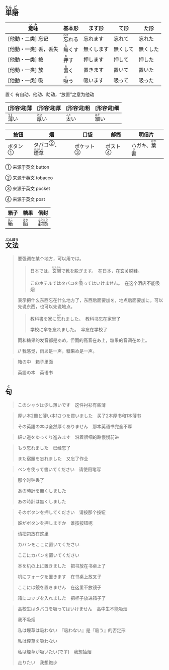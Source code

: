 ## <ruby>単<rt>たん</rt>語<rt>ご</rt></ruby>

| <ruby>意<rt>い</rt>味<rt>み</rt></ruby> | 基本形                           | ます形     | て形     | た形     |
| --------------------------------------- | -------------------------------- | ---------- | -------- | -------- |
| [他動・二类] 忘记                       | <ruby>忘<rt>わす</rt>れる</ruby> | 忘れます   | 忘れて   | 忘れた   |
| [他動・一类] 丢，丢失                   | <ruby>無<rt>な</rt>くす</ruby>   | 無くします | 無くして | 無くした |
| [他動・一类] 按                         | <ruby>押<rt>お</rt>す</ruby>     | 押します   | 押して   | 押した   |
| [他動・一类] 放                         | <ruby>置<rt>お</rt>く</ruby>     | 置きます   | 置いて   | 置いた   |
| [他動・一类] 吸                         | <ruby>吸<rt>す</rt>う</ruby>     | 吸います   | 吸って   | 吸った   |

置く 有自动、他动、助动，“放置”之意为他动

| [形容词]薄                     | [形容词]厚                     | [形容词]粗                     | [形容词]细                     |
| -------------------------- | -------------------------- | -------------------------- | -------------------------- |
| <ruby>薄<rt>うす</rt>い</ruby> | <ruby>厚<rt>あつ</rt>い</ruby> | <ruby>太<rt>ふと</rt>い</ruby> | <ruby>細<rt>ほそ</rt>い</ruby> |

| 按钮                      | 烟                                                          | 口袋                        | 邮筒                      | 明信片                                            |
| ------------------------- | ----------------------------------------------------------- | --------------------------- | ------------------------- | ------------------------------------------------- |
| <a>ボタン</a><sup>①</sup> | <a>タバコ</a><sup>②</sup>、<ruby>煙草<rt>たばこ</rt></ruby> | <a>ポケット</a><sup>③</sup> | <a>ポスト</a><sup>④</sup> | ハガキ、<ruby>葉<rt>はが</rt>書<rt>き</rt></ruby> |

① 来源于英文 button

② 来源于英文 tobacco

③ 来源于英文 pocket

④ 来源于英文 post

| 箱子                         | 糖果                         | 信封                                        |
| ---------------------------- | ---------------------------- | ------------------------------------------- |
| <ruby>箱<rt>はこ</rt></ruby> | <ruby>飴<rt>あめ</rt></ruby> | <ruby>封<rt>ふう</rt>筒<rt>とう</rt></ruby> |

## <ruby>文<rt>ぶん</rt>法<rt>ぽう</rt></ruby>

> 要强调在某个地方，可以用では。
> 
> > 日本では、<ruby>玄<rt>げん</rt>関<rt>かん</rt></ruby>で靴を脱ぎます。　在日本，在玄关脱鞋。
> > 
> > このホテルではタバコを<ruby>吸<rt>す</rt>って</ruby>はいけません。　在这个酒店不能吸烟
> 
> 表示把什么东西忘在什么地方了，东西后面要加を，地点后面要加に。可以先说东西，也可以先说地点。
> 
> > 教科書を家に<ruby>忘<rt>わす</rt>れ</ruby>ました。　教科书忘在家里了
> > 
> > 学校に傘を忘れました。　伞忘在学校了
> 
> 雨和糖果的发音都是あめ，但雨的高音在あ上，糖果的音调在め上。
> 
> // 我感觉，雨あ是一声，糖果め是一声。

> 箱の中　箱子里面
> 
> 英語の本　英语书

## <ruby>句<rt>く</rt></ruby>

> このシャツは少し薄いです　这件衬衫有些薄
> 

> 厚い本2冊と薄い本1さつを買いました　买了2本厚书和1本薄书
> 
> その英語の本は全然厚くありません　那本英语书完全不厚

> 細い道をゆっくり進みます　沿着很细的路慢慢前进
> 

> もう忘れました　已经忘了
> 
> また宿題を忘れました　又忘了作业
> 

> ベンを使って書いてください　请使用笔写
> 

> 那个时钟丢了
> 
> あの時計を無くしました
> 
> あの時計は無くしました

> そのボタンを押してください　请按那个按钮
> 
> 誰がボタンを押しますか　谁按按钮呢
> 

> 请把包放在这里
>
> カバンをここに置いてください
>
> ここにカバンを置いてください
>
> 本を机の上に置きました　把书放在书桌上了
>
> 机にフォークを置きます　在书桌上放叉子
>
> ここには鏡を置きません　在这里不放镜子
>
> 箱にコップを入れました　把杯子放进箱子了
>

> 高校生はタバコを吸ってはいけません　高中生不能吸烟
>
> 我不吸烟
>
> 私は煙草は吸わない　『吸わない』是『吸う』的否定形
>
> 私は煙草を吸わない
>
> 私は煙草が吸いたい(です)　我想抽烟
>
> 走りたい　我想跑步
>

